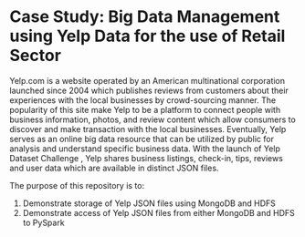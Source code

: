 # Case Study: Big Data Management using Yelp Data for the use of Retail Sector 

Yelp.com is a website operated by an American multinational corporation launched since 2004 which publishes reviews from customers about their experiences with the local businesses by crowd-sourcing manner. The popularity of this site make Yelp to be a platform to connect people with business information, photos, and review content which allow consumers to discover and make transaction with the local businesses. Eventually, Yelp serves as an online big data resource that can be utilized by public for analysis and understand specific business data. With the launch of Yelp Dataset Challenge  , Yelp shares business listings, check-in, tips, reviews and user data which are available in distinct JSON files. 

The purpose of this repository is to:
1) Demonstrate storage of Yelp JSON files using MongoDB and HDFS
2) Demonstrate access of Yelp JSON files from either MongoDB and HDFS to PySpark 
